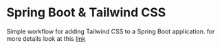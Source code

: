 # Spring Boot & Tailwind CSS

Simple workflow for adding Tailwind CSS to a Spring Boot application. 
for more details look at this [link](https://medium.com/@jyad1866/adding-tailwind-css-to-the-spring-boot-bbf289d8ca62)
